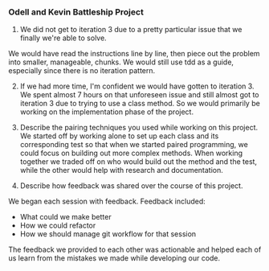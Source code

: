 ### Odell and Kevin Battleship Project
1. We did not get to iteration 3 due to a pretty particular issue that we finally we're able to solve.

 We would have read the instructions line by line, then piece out the problem into smaller, manageable, chunks. We would still use tdd as a guide, especially since there is no iteration pattern.

 2. If we had more time, I'm confident we would have gotten to iteration 3. We spent almost 7 hours on that unforeseen issue and still almost got to iteration 3 due to trying to use a class method. So we would primarily be working on the implementation phase of the project.

 3. Describe the pairing techniques you used while working on this project.
	We started off by working alone to set up each class and its corresponding test so that when we started paired programming, we could focus on building out more complex methods. When working together we traded off on who would build out the method and the test, while the other would help with research and documentation.

4. Describe how feedback was shared over the course of this project.

We began each session with feedback. Feedback included:
- What could we make better
- How we could refactor
- How we should manage git workflow for that session

The feedback we provided to each other was actionable and helped each of us learn from the mistakes we made while developing our code.

